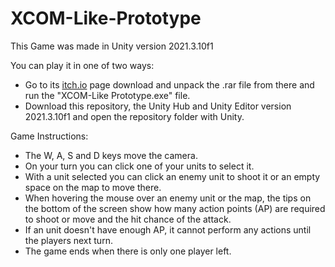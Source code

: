 # XCOM-Like-Prototype
 
This Game was made in Unity version 2021.3.10f1

You can play it in one of two ways:
- Go to its [itch.io](https://boquimpani.itch.io/xcom-like-prototype) page download and unpack the .rar file from there and run the "XCOM-Like Prototype.exe" file.
- Download this repository, the Unity Hub and Unity Editor version 2021.3.10f1 and open the repository folder with Unity.

Game Instructions:
- The W, A, S and D keys move the camera.
- On your turn you can click one of your units to select it.
- With a unit selected you can click an enemy unit to shoot it or an empty space on the map to move there.
- When hovering the mouse over an enemy unit or the map, the tips on the bottom of the screen show how many action points (AP) are required to shoot or move and the hit chance of the attack.
- If an unit doesn't have enough AP, it cannot perform any actions until the players next turn.
- The game ends when there is only one player left.